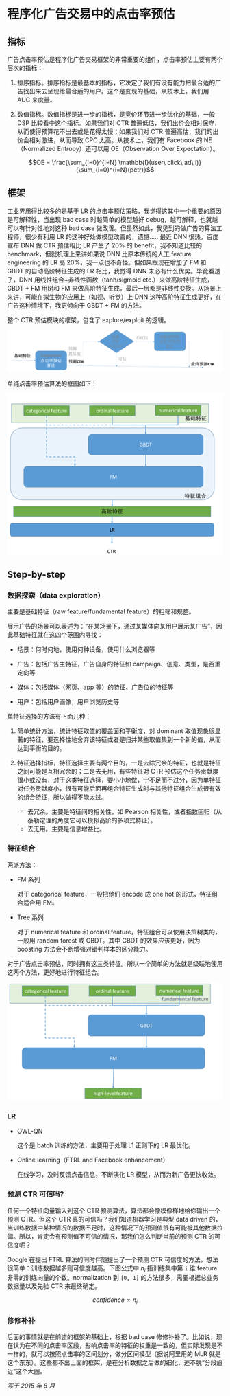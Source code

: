 # 程序化广告交易中的点击率预估

## 指标

广告点击率预估是程序化广告交易框架的非常重要的组件，点击率预估主要有两个层次的指标：

1. 排序指标。排序指标是最基本的指标，它决定了我们有没有能力把最合适的广告找出来去呈现给最合适的用户。这个是变现的基础，从技术上，我们用 AUC 来度量。

2. 数值指标。数值指标是进一步的指标，是竞价环节进一步优化的基础，一般 DSP 比较看中这个指标。如果我们对 CTR 普遍低估，我们出价会相对保守，从而使得预算花不出去或是花得太慢；如果我们对 CTR 普遍高估，我们的出价会相对激进，从而导致 CPC 太高。从技术上，我们有 Facebook 的 NE（Normalized Entropy）还可以用 OE（Observation Over Expectation）。

$$OE = \frac{\sum_{i=0}^{i=N} \mathbb{I}(user\ click\ ad\ i)}{\sum_{i=0}^{i=N}{pctr}}$$

## 框架

工业界用得比较多的是基于 LR 的点击率预估策略，我觉得这其中一个重要的原因是可解释性，当出现 bad case 时越简单的模型越好 debug，越可解释，也就越可以有针对性地对这种 bad case 做改善。但虽然如此，我见到的做广告的算法工程师，很少有利用 LR 的这种好处做模型改善的，遗憾….. 最近 DNN 很热，百度宣布 DNN 做 CTR 预估相比 LR 产生了 20% 的 benefit，我不知道比较的benchmark，但就机理上来讲如果说 DNN 比原本传统的人工 feature engineering 的 LR 高 20%，我一点也不奇怪。但如果跟现在增加了 FM 和 GBDT 的自动高阶特征生成的 LR 相比，我觉得 DNN 未必有什么优势。毕竟看透了，DNN 用线性组合+非线性函数（tanh/sigmoid etc.）来做高阶特征生成，GBDT + FM 用树和 FM 来做高阶特征生成，最后一层都是非线性变换。从场景上来讲，可能在拟生物的应用上（如视、听觉）上 DNN 这种高阶特征生成更好，在广告这种情境下，我更倾向于 GBDT + FM 的方法。

整个 CTR 预估模块的框架，包含了 explore/exploit 的逻辑。

![](assets/ctr-prediction/image-0.png)

单纯点击率预估算法的框图如下：

![](assets/ctr-prediction/image-1.png)

## Step-by-step

### 数据探索（data exploration）

主要是基础特征（raw feature/fundamental feature）的粗筛和规整。

展示广告的场景可以表述为：“在某场景下，通过某媒体向某用户展示某广告”，因此基础特征就在这四个范围内寻找：

- 场景：何时何地，使用何种设备，使用什么浏览器等

- 广告：包括广告主特征，广告自身的特征如 campaign、创意、类型，是否重定向等

- 媒体：包括媒体（网页、app 等）的特征、广告位的特征等

- 用户：包括用户画像，用户浏览历史等

单特征选择的方法有下面几种：

1. 简单统计方法，统计特征取值的覆盖面和平衡度，对 dominant 取值现象很显著的特征，要选择性地舍弃该特征或者是归并某些取值集到一个新的值，从而达到平衡的目的。

2. 特征选择指标，特征选择主要有两个目的，一是去除冗余的特征，也就是特征之间可能是互相冗余的；二是去无用，有些特征对 CTR 预估这个任务贡献度很小或没有，对于这类特征选择，要小小地做，宁不足而不过分，因为单特征对任务贡献度小，很有可能后面再组合特征生成时与其他特征组合生成很有效的组合特征，所以做得不能太过。

   - 去冗余。主要是特征间的相关性，如 Pearson 相关性，或者指数回归（从泰勒定理的角度它可以模拟高阶的多项式特征）。
   - 去无用。主要是信息增益比。

### 特征组合

两派方法：

- FM 系列
  
  对于 categorical feature，一般把他们 encode 成 one hot 的形式，特征组合适合用 FM。

- Tree 系列
  
  对于 numerical feature 和 ordinal feature，特征组合可以使用决策树类的，一般用 random forest 或 GBDT。其中 GBDT 的效果应该更好，因为 boosting 方法会不断增强对错判样本的区分能力。

 对于广告点击率预估，同时拥有这三类特征。所以一个简单的方法就是级联地使用这两个方法，更好地进行特征组合。

 ![](assets/ctr-prediction/image-2.png)

### LR

- OWL-QN
  
  这个是 batch 训练的方法，主要用于处理 L1 正则下的 LR 最优化。

- Online learning（FTRL and Facebook enhancement）
  
  在线学习，及时反馈点击信息，不断演化 LR 模型，从而为新广告更快收敛。

### 预测 CTR 可信吗?

任何一个特征向量输入到这个 CTR 预测算法，算法都会像模像样地给你输出一个预测 CTR。但这个 CTR 真的可信吗？我们知道机器学习是典型 data driven 的，当训练数据中某种情况的数据不足时，这种情况下的预测值很有可能被其他数据拉偏。所以，肯定会有预测值不可信的情况，那我们怎么判断当前的预测 CTR 的可信度呢？

Google 在提出 FTRL 算法的同时伴随提出了一个预测 CTR 可信度的方法，想法很简单：训练数据越多则可信度越高。下图公式中 $n_i$ 指训练集中第 `i` 维 feature 非零的训练向量的个数。normalization 到 `[0, 1]` 的方法很多，需要根据总业务数据量以及先验 CTR 来最终确定。

$$confidence \propto n_i$$

### 修修补补

后面的事情就是在前述的框架的基础上，根据 bad case 修修补补了。比如说，现在认为在不同的点击率区段，影响点击率的特征的权重是一致的，但实际发现是不一样的，就可以按照点击率的区间划分，做分区间模型（据说阿里用的 MLR 就是这个东东）。这些都不出上面的框架，是在分析数据之后做的细化，逃不脱“分段逼近”这个大圈。

*写于 2015 年 8 月*